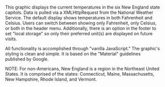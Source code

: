 This graphic displays the current temperatures in the six New England state capitols. Data is pulled via a XMLHttpRequest from the National Weather Service. The default display shows temperatures in both Fahrenheit and Celsius. Users can switch between showing only Fahrenheit, only Celsius, or both in the header menu. Additionally, there is an option in the footer to set "local storage" so only their preferred unit(s) are displayed on future visits.

All functionality is accomplished through "vanilla JavaScript." The graphic's styling is clean and simple. It is based on the "Material" guidelines published by Google.

NOTE: For non-Americans, New England is a region in the Northeast United States. It is comprised of the states: Connecticut, Maine, Massachusetts, New Hampshire, Rhode Island, and Vermont.